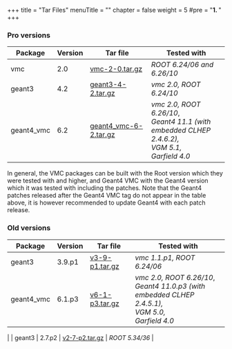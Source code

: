 +++
title = "Tar Files"
menuTitle = ""
chapter = false
weight = 5
#pre = "<b>1. </b>"
+++

### Pro versions

| Package | Version | Tar file | Tested with |
|---------|---------|----------| ------------|
| vmc | 2.0 | [vmc-2-0.tar.gz](https://github.com/vmc-project/vmc/archive/v2-0.tar.gz) | *ROOT 6.24/06 and 6.26/10* |
| geant3 | 4.2 | [geant3-4-2.tar.gz](https://github.com/vmc-project/geant3/archive/v4-2.tar.gz) | *vmc 2.0, ROOT 6.24/10* |
| geant4_vmc | 6.2 | [geant4_vmc-6-2.tar.gz](https://github.com/vmc-project/geant4_vmc/archive/v6-2.tar.gz) | *vmc 2.0, ROOT 6.26/10*,<br> *Geant4 11.1 (with embedded CLHEP 2.4.6.2),* <br> *VGM 5.1,* <br> *Garfield 4.0*|

In general, the VMC packages can be built with the Root version which they were tested with and higher, and Geant4 VMC with the Geant4 version which it was tested with including the patches. Note that the Geant4 patches released after the Geant4 VMC tag do not appear in the table above, it is however recommended to update Geant4 with each patch release.

### Old versions

| Package | Version | Tar file | Tested with |
|---------|---------|----------| ------------|
| geant3 | 3.9.p1 | [v3-9-p1.tar.gz](https://github.com/vmc-project/geant3/archive/v3-9-p1.tar.gz) | *vmc 1.1.p1, ROOT 6.24/06*  |
| geant4_vmc | 6.1.p3 | [v6-1-p3.tar.gz](https://github.com/vmc-project/geant4_vmc/archive/v6-1-p3.tar.gz) | *vmc 2.0, ROOT 6.26/10*,<br> *Geant4 11.0.p3 (with embedded CLHEP 2.4.5.1),* <br> *VGM 5.0,* <br> *Garfield 4.0*|
|
| geant3 | 2.7.p2 | [v2-7-p2.tar.gz](https://github.com/vmc-project/geant3/archive/v2-7-p2.tar.gz) | *ROOT 5.34/36*  |
